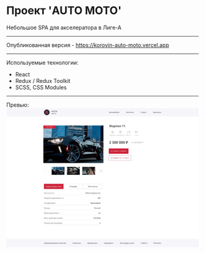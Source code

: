 # Проект 'AUTO MOTO'
Небольшое SPA для акселератора в Лиге-А

---

Опубликованная версия - https://korovin-auto-moto.vercel.app

---
Используемые технологии:
 - React
 - Redux / Redux Toolkit
 - SCSS, CSS Modules
---

Превью:
![alt text](screenshot.jpg "Превью проекта")
